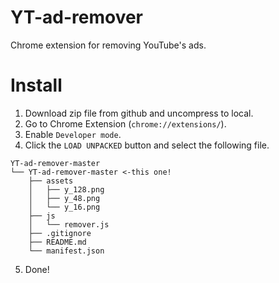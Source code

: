 # YT-ad-remover
Chrome extension for removing YouTube's ads.

# Install
1. Download zip file from github and uncompress to local.
2. Go to Chrome Extension (`chrome://extensions/`).
3. Enable `Developer mode`.
4. Click the `LOAD UNPACKED` button and select the following file.
```
YT-ad-remover-master
└── YT-ad-remover-master <-this one!
    ├── assets
    │   ├── y_128.png
    │   ├── y_48.png
    │   └── y_16.png
    ├── js
    │   └── remover.js
    ├── .gitignore
    ├── README.md
    └── manifest.json
```
5. Done!
